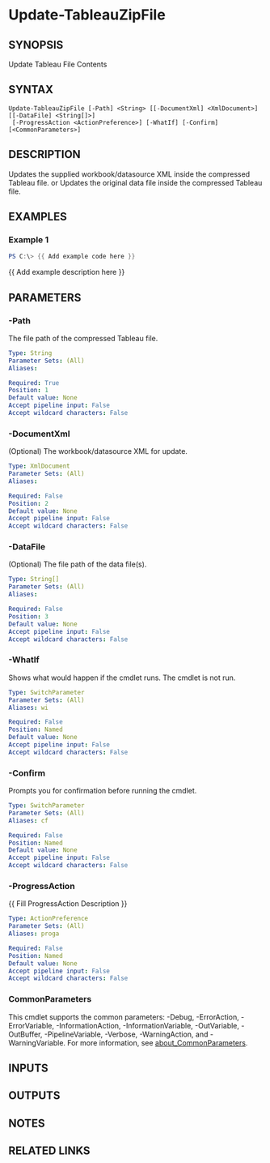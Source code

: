 # Update-TableauZipFile

## SYNOPSIS
Update Tableau File Contents

## SYNTAX

```
Update-TableauZipFile [-Path] <String> [[-DocumentXml] <XmlDocument>] [[-DataFile] <String[]>]
 [-ProgressAction <ActionPreference>] [-WhatIf] [-Confirm] [<CommonParameters>]
```

## DESCRIPTION
Updates the supplied workbook/datasource XML inside the compressed Tableau file.
or
Updates the original data file inside the compressed Tableau file.

## EXAMPLES

### Example 1
```powershell
PS C:\> {{ Add example code here }}
```

{{ Add example description here }}

## PARAMETERS

### -Path
The file path of the compressed Tableau file.

```yaml
Type: String
Parameter Sets: (All)
Aliases:

Required: True
Position: 1
Default value: None
Accept pipeline input: False
Accept wildcard characters: False
```

### -DocumentXml
(Optional) The workbook/datasource XML for update.

```yaml
Type: XmlDocument
Parameter Sets: (All)
Aliases:

Required: False
Position: 2
Default value: None
Accept pipeline input: False
Accept wildcard characters: False
```

### -DataFile
(Optional) The file path of the data file(s).

```yaml
Type: String[]
Parameter Sets: (All)
Aliases:

Required: False
Position: 3
Default value: None
Accept pipeline input: False
Accept wildcard characters: False
```

### -WhatIf
Shows what would happen if the cmdlet runs.
The cmdlet is not run.

```yaml
Type: SwitchParameter
Parameter Sets: (All)
Aliases: wi

Required: False
Position: Named
Default value: None
Accept pipeline input: False
Accept wildcard characters: False
```

### -Confirm
Prompts you for confirmation before running the cmdlet.

```yaml
Type: SwitchParameter
Parameter Sets: (All)
Aliases: cf

Required: False
Position: Named
Default value: None
Accept pipeline input: False
Accept wildcard characters: False
```

### -ProgressAction
{{ Fill ProgressAction Description }}

```yaml
Type: ActionPreference
Parameter Sets: (All)
Aliases: proga

Required: False
Position: Named
Default value: None
Accept pipeline input: False
Accept wildcard characters: False
```

### CommonParameters
This cmdlet supports the common parameters: -Debug, -ErrorAction, -ErrorVariable, -InformationAction, -InformationVariable, -OutVariable, -OutBuffer, -PipelineVariable, -Verbose, -WarningAction, and -WarningVariable. For more information, see [about_CommonParameters](http://go.microsoft.com/fwlink/?LinkID=113216).

## INPUTS

## OUTPUTS

## NOTES

## RELATED LINKS

